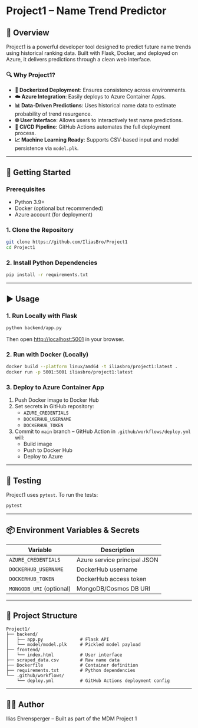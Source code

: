 # Project1 – Name Trend Predictor

## 📘 Overview
Project1 is a powerful developer tool designed to predict future name trends using historical ranking data. Built with Flask, Docker, and deployed on Azure, it delivers predictions through a clean web interface.

### 🔍 Why Project1?
- **🐳 Dockerized Deployment**: Ensures consistency across environments.
- **☁️ Azure Integration**: Easily deploys to Azure Container Apps.
- **📊 Data-Driven Predictions**: Uses historical name data to estimate probability of trend resurgence.
- **🌐 User Interface**: Allows users to interactively test name predictions.
- **🔄 CI/CD Pipeline**: GitHub Actions automates the full deployment process.
- **📈 Machine Learning Ready**: Supports CSV-based input and model persistence via `model.plk`.

---

## 🚀 Getting Started

### Prerequisites
- Python 3.9+
- Docker (optional but recommended)
- Azure account (for deployment)

### 1. Clone the Repository
```bash
git clone https://github.com/IliasBro/Project1
cd Project1
```

### 2. Install Python Dependencies
```bash
pip install -r requirements.txt
```

---

## ▶️ Usage

### 1. Run Locally with Flask
```bash
python backend/app.py
```
Then open [http://localhost:5001](http://localhost:5001) in your browser.

### 2. Run with Docker (Locally)
```bash
docker build --platform linux/amd64 -t iliasbro/project1:latest .
docker run -p 5001:5001 iliasbro/project1:latest
```

### 3. Deploy to Azure Container App
1. Push Docker image to Docker Hub
2. Set secrets in GitHub repository:
   - `AZURE_CREDENTIALS`
   - `DOCKERHUB_USERNAME`
   - `DOCKERHUB_TOKEN`
3. Commit to `main` branch – GitHub Action in `.github/workflows/deploy.yml` will:
   - Build image
   - Push to Docker Hub
   - Deploy to Azure

---

## 🧪 Testing
Project1 uses `pytest`. To run the tests:
```bash
pytest
```

---

## 📦 Environment Variables & Secrets
| Variable | Description |
|----------|-------------|
| `AZURE_CREDENTIALS` | Azure service principal JSON |
| `DOCKERHUB_USERNAME` | DockerHub username |
| `DOCKERHUB_TOKEN` | DockerHub access token |
| `MONGODB_URI` (optional) | MongoDB/Cosmos DB URI |

---

## 📂 Project Structure
```
Project1/
├── backend/
│   ├── app.py              # Flask API
│   └── model/model.plk     # Pickled model payload
├── frontend/
│   └── index.html          # User interface
├── scraped_data.csv        # Raw name data
├── Dockerfile              # Container definition
├── requirements.txt        # Python dependencies
└── .github/workflows/
    └── deploy.yml          # GitHub Actions deployment config
```

---

## 👨‍💻 Author
Ilias Ehrensperger – Built as part of the MDM Project 1



